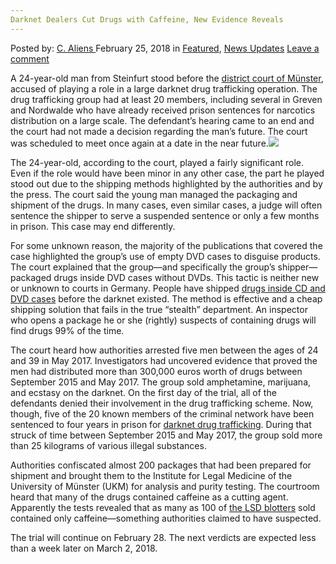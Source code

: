 ```yaml
---
Darknet Dealers Cut Drugs with Caffeine, New Evidence Reveals
---
```

<article class="post-listing post-24866 post type-post status-publish format-standard has-post-thumbnail hentry 
 tag-caffeine tag-cut tag-darknet tag-dealers tag-evidence tag-reveals">
<div class="post-inner">
<span>Posted by: <a href="https://www.deepdotweb.com/author/caliens/" title="">C. Aliens </a></span>
<span>February 25, 2018</span>
<span>in <a href="https://www.deepdotweb.com/category/deepdot-news/" rel="category tag">Featured</a>, <a href="https://www.deepdotweb.com/category/news-updates/" rel="category tag">News Updates</a></span>
<span><a href="https://www.deepdotweb.com/2018/02/25/darknet-dealers-cut-drugs-caffeine-new-evidence-reveals/#respond">Leave a comment</a></span>


<p>A 24-year-old man from Steinfurt stood before the <a href="http://m.wn.de/Muensterland/Kreis-Steinfurt/Greven/3164800-Prozess-am-Landgericht-Drogensendungen-als-DVD-getarnt">district court of Münster</a>, accused of playing a role in a large darknet drug trafficking operation. The drug trafficking group had at least 20 members, including several in Greven and Nordwalde who have already received prison sentences for narcotics distribution on a large scale. The defendant&#8217;s hearing came to an end and the court had not made a decision regarding the man&#8217;s future. The court was scheduled to meet once again at a date in the near future.<img class="wp-image-24875 aligncenter" src="/imgs/2018/02/word-image-33.jpeg" srcset="/imgs/2018/02/word-image-33.jpeg 660w, /imgs/2018/02/word-image-33-300x150.jpeg 300w" sizes="(max-width: 660px) 100vw, 660px" /></p>
<p>The 24-year-old, according to the court, played a fairly significant role. Even if the role would have been minor in any other case, the part he played stood out due to the shipping methods highlighted by the authorities and by the press. The court said the young man managed the packaging and shipment of the drugs. In many cases, even similar cases, a judge will often sentence the shipper to serve a suspended sentence or only a few months in prison. This case may end differently.</p>
<p>For some unknown reason, the majority of the publications that covered the case highlighted the group&#8217;s use of empty DVD cases to disguise products. The court explained that the group—and specifically the group&#8217;s shipper—packaged drugs inside DVD cases without DVDs. This tactic is neither new or unknown to courts in Germany. People have shipped <a href="https://www.deepdotweb.com/2017/09/06/german-police-address-former-politician-years-darknet-distribution/">drugs inside CD and DVD cases</a> before the darknet existed. The method is effective and a cheap shipping solution that fails in the true “stealth” department. An inspector who opens a package he or she (rightly) suspects of containing drugs will find drugs 99% of the time.</p>
<p>The court heard how authorities arrested five men between the ages of 24 and 39 in May 2017. Investigators had uncovered evidence that proved the men had distributed more than 300,000 euros worth of drugs between September 2015 and May 2017. The group sold amphetamine, marijuana, and ecstasy on the darknet. On the first day of the trial, all of the defendants denied their involvement in the drug trafficking scheme. Now, though, five of the 20 known members of the criminal network have been sentenced to four years in prison for <a href="https://www.deepdotweb.com/2013/10/28/updated-llist-of-hidden-marketplaces-tor-i2p/">darknet drug trafficking</a>. During that struck of time between September 2015 and May 2017, the group sold more than 25 kilograms of various illegal substances.</p>
<p>Authorities confiscated almost 200 packages that had been prepared for shipment and brought them to the Institute for Legal Medicine of the University of Münster (UKM) for analysis and purity testing. The courtroom heard that many of the drugs contained caffeine as a cutting agent. Apparently the tests revealed that as many as 100 of <a href="https://www.deepdotweb.com/tag/lsd/">the LSD blotters</a> sold contained only caffeine—something authorities claimed to have suspected.</p>
<p>The trial will continue on February 28. The next verdicts are expected less than a week later on March 2, 2018.</p>
</div>
<span style="display:none"><a href="https://www.deepdotweb.com/tag/caffeine/" rel="tag">caffeine</a> <a href="https://www.deepdotweb.com/tag/cut/" rel="tag">cut</a> <a href="https://www.deepdotweb.com/tag/darknet/" rel="tag">darknet</a> <a href="https://www.deepdotweb.com/tag/dealers/" rel="tag">dealers</a>  <a href="https://www.deepdotweb.com/tag/evidence/" rel="tag">evidence</a> <a href="https://www.deepdotweb.com/tag/reveals/" rel="tag">reveals</a></span> <span style="display:none" class="updated">2018-02-25<a href="https://www.deepdotweb.com/author/caliens/" title="Posts by C. Aliens" rel="author">C. Aliens</a></strong></div>
</div>
</article>

